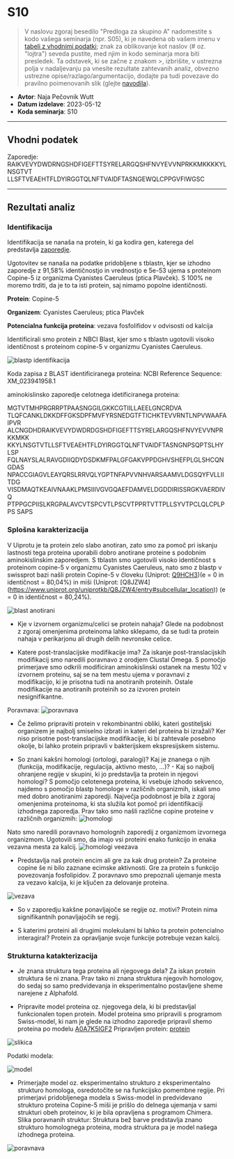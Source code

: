 # S10

> V naslovu zgoraj besedilo "Predloga za skupino A" nadomestite s kodo vašega seminarja (npr. S05), ki je navedena ob vašem imenu v [tabeli z vhodnimi podatki](seminar.md); znak za oblikovanje kot naslov (# oz. "lojtra") seveda pustite, med njim in kodo seminarja mora biti presledek. Ta odstavek, ki se začne z znakom >, izbrišite, v ustrezna polja v nadaljevanju pa vnesite rezultate zahtevanih analiz, obvezno ustrezne opise/razlago/argumentacijo, dodajte pa tudi povezave do pravilno poimenovanih slik (glejte [navodila](navodila.md)).

- **Avtor**: Naja Pečovnik Wutt
- **Datum izdelave**: 2023-05-12
- **Koda seminarja**: S10

---
## Vhodni podatek

Zaporedje: 
RAIKVEVYDWDRNGSHDFIGEFTTSYRELARGQSHFNVYEVVNPRKKMKKKKYLNSGTVT
LLSFTVEAEHTFLDYIRGGTQLNFTVAIDFTASNGEWQLCPPGVFIWGSC

---
## Rezultati analiz

### Identifikacija
Identifikacija se nanaša na protein, ki ga kodira gen, katerega del predstavlja  [zaporedje](#vhodni-podatek).

Ugotovitev se nanaša na podatke pridobljene s tblastn, kjer se  izhodno zaporedje z 91,58% identičnostjo in vrednostjo e 5e-53 ujema s proteinom Copine-5 iz organizma Cyanistes Caeruleus (ptica Plavček). S 100% ne moremo trditi, da je to ta isti protein, saj nimamo popolne identičnosti. 

**Protein**: Copine-5

**Organizem**: Cyanistes Caeruleus; ptica Plavček

**Potencialna funkcija proteina**: vezava fosfolifidov v odvisosti od kalcija 

 Identificirali smo protein z NBCI Blast, kjer smo s tblastn ugotovili visoko identičnost s proteinom copine-5 v organizmu Cyanistes Caeruleus. 

 ![blastp identifikacija](s10-blast_identifikacija.png)

Koda zapisa z BLAST identificiranega proteina: NCBI Reference Sequence: XM_023941958.1

aminokislinsko zaporedje celotnega idetificiranega proteina:

MGTVTMHPRGRRPTPAASNGGILGKKCGTIILLAEELGNCRDVA
TLQFCANKLDKKDFFGKSDPFMVFYRSNEDGTFTICHKTEVVRNTLNPVWAAFAIPVR
ALCNGDHDRAIKVEVYDWDRDGSHDFIGEFTTSYRELARGQSHFNVYEVVNPRKKMKK
KKYLNSGTVTLLSFTVEAEHTFLDYIRGGTQLNFTVAIDFTASNGNPSQPTSLHYLSP
FQLNAYSLALRAVGDIIQDYDSDKMFPALGFGAKVPPDGHVSHEFPLGLSHCQNGDAS
NPACCGIAGVLEAYQRSLRRVQLYGPTNFAPVVNHVARSAAMVLDGSQYFVLLIITDG
VISDMAQTKEAIVNAAKLPMSIIIVGVGQAEFDAMVELDGDDIRISSRGKVAERDIVQ
PTPPGCPIISLKRGPALAVCVTSPCVTLPSCVTPPRTVTTPLLSYVTPCLQLCPLPPS
SAPS

### Splošna karakterizacija
V Uiprotu je ta protein zelo slabo anotiran, zato smo za pomoč pri iskanju lastnosti tega proteina uporabili dobro anotirane  proteine s podobnim aminokislinskim zaporedjem.
S tblastn smo ugotovili visoko identičnost s proteinom copine-5 v organizmu Cyanistes Caeruleus, nato smo z blastp v swissprot bazi našli protein Copine-5 v človeku (Uniprot: [Q9HCH3](https://www.uniprot.org/uniprotkb/Q9HCH3/entry#subcellular_location))(e = 0 in identičnost = 80,04%) in miši (Uniprot: [Q8JZW4]  (https://www.uniprot.org/uniprotkb/Q8JZW4/entry#subcellular_location)) (e = 0 in identičnost = 80,24%).

![blast anotirani](s10-blast_anotirani.png)



- Kje v izvornem organizmu/celici se protein nahaja?
Glede na podobnost z zgoraj omenjenima proteinoma lahko sklepamo, da se tudi ta protein nahaja v perikarjonu ali drugih delih nevronske celice. 

- Katere post-translacijske modifikacije ima? 
Za iskanje post-translacijskih modifikacij smo naredili poravnavo z orodjem Clustal Omega. S pomočjo primerjave smo odkrili modificiran aminokislinski ostanek na mestu 102 v izvornem proteinu, saj se na tem mestu ujema v poravnavi z modifikacijo, ki je prisotna tudi na anotiranih proteinih. Ostale modifikacije na anotiranih proteinih so za izvoren protein nesignifikantne.

Poravnava:
![poravnava ](s10-poravnava.png)

- Če želimo pripraviti protein v rekombinantni obliki, kateri gostiteljski organizem je najbolj smiselno izbrati in kateri del proteina bi izražali?
Ker niso prisotne post-translacijske modifikacije, ki bi zahtevale posebno okolje, bi lahko protein pripravli v bakterijskem ekspresijskem sistemu.


- So znani kakšni homologi (ortologi, paralogi)? Kaj je znanega o njih (funkcija, modifikacije, regulacija, aktivno mesto, ...)? - Kaj so najbolj ohranjene regije v skupini, ki jo predstavlja ta protein in njegovi homologi?
S pomočjo celotenega proteina, ki vsebuje izhodo sekvenco, najdemo s pomočjo blastp homologe v različnih organizmih, iskali smo med dobro anotiranimi zaporedji. Največja podobnost je bila z zgoraj omenjenima proteinoma, ki sta služila kot pomoč pri identifikaciji izhodnega zaporedja. Prav tako smo našli različne copine proteine v različnih organizmih:
![homologi ](s10-homologi.png)

Nato smo naredili poravnavo homolognih zaporedij z organizmom izvornega organizmom. Ugotovili smo, da imajo vsi proteini enako funkcijo in enaka vezavna mesta za kalcij.
![homologi veezava ](s10-homologi_vezava.png)

- Predstavlja naš protein encim ali gre za kak drug protein?
Za proteine copine še ni bilo zaznane ecimske aktivnosti. Gre za protein s funkcijo povezovanja fosfolipidov. Z poravnavo smo prepoznali ujemanje mesta za vezavo kalcija, ki je ključen za delovanje proteina.

![vezava ](s10-vezava.png)

 

- So v zaporedju kakšne ponavljajoče se regije oz. motivi?
Protein nima signifikantnih ponavljajočih se regij.

- S katerimi proteini ali drugimi molekulami bi lahko ta protein potencialno interagiral?
Protein za opravljanje svoje funkcije potrebuje vezan kalcij.


### Strukturna katakterizacija

- Je znana struktura tega proteina ali njegovega dela?
Za iskan protein struktura še ni znana. Prav tako ni znana struktura njegovih homologov, do sedaj so samo predvidevanja in eksperimentalno postavljene sheme narejene z Alphafold.


- Pripravite model proteina oz. njegovega dela, ki bi predstavljal funkcionalen topen protein.
Model proteina smo pripravili s programom Swiss-model, ki nam je glede na izhodno zaporedje pripravil shemo proteina po modelu [A0A7K5IGF2](https://www.uniprot.org/uniprotkb/A0A7K5IGF2/entry) 
Pripravljen protein:
[protein](https://swissmodel.expasy.org/interactive/7JfgVG/models/)

![slikica ](s10-slikica.png)

Podatki modela:

![model ](s10-model_tabela.png)


- Primerjajte model oz. eksperimentalno strukturo z eksperimentalno strukturo homologa, osredotočite se na funkcijsko pomembne regije.
Pri primerjavi pridobljenega modela s Swiss-model in predvidevano strukturo proteina Copine-5 miši je prišlo do delnega ujemanja v sami strukturi obeh proteinov, ki je bila opravljena s programom Chimera.
Slika poravnanih struktur:
Struktura bež barve predstavlja znano strukturo homolognega proteina, modra struktura pa je model našega izhodnega proteina.

![poravnava ](s10-poravnani.png)



